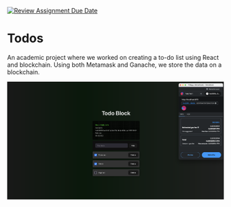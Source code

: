 [![Review Assignment Due Date](https://classroom.github.com/assets/deadline-readme-button-24ddc0f5d75046c5622901739e7c5dd533143b0c8e959d652212380cedb1ea36.svg)](https://classroom.github.com/a/shSoOe6P)

# Todos

An academic project where we worked on creating a to-do list using React and blockchain. Using both Metamask and Ganache, we store the data on a blockchain.

!['App'](./todo-block.png)
